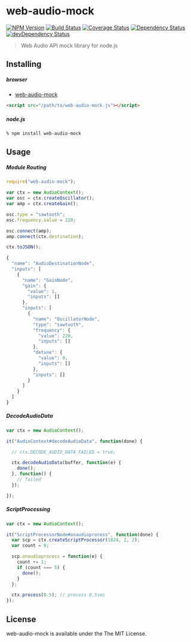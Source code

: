 # web-audio-mock
[![NPM Version](http://img.shields.io/npm/v/web-audio-mock.svg?style=flat)](https://www.npmjs.org/package/web-audio-mock)
[![Build Status](http://img.shields.io/travis/mohayonao/web-audio-mock.svg?style=flat)](https://travis-ci.org/mohayonao/web-audio-mock)
[![Coverage Status](http://img.shields.io/coveralls/mohayonao/web-audio-mock.svg?style=flat)](https://coveralls.io/r/mohayonao/web-audio-mock?branch=master)
[![Dependency Status](http://img.shields.io/david/mohayonao/web-audio-mock.svg?style=flat)](https://david-dm.org/mohayonao/web-audio-mock)
[![devDependency Status](http://img.shields.io/david/dev/mohayonao/web-audio-mock.svg?style=flat)](https://david-dm.org/mohayonao/web-audio-mock)

> Web Audio API mock library for node.js

## Installing

##### browser

  - [web-audio-mock](http://mohayonao.github.io/web-audio-mock/web-audio-mock.js)

```html
<script src="/path/to/web-audio-mock.js"></script>
```

##### node.js

```sh
% npm install web-audio-mock
```

## Usage

##### Module Routing

```javascript
require("web-audio-mock");

var ctx = new AudioContext();
var osc = ctx.createOscillator();
var amp = ctx.createGain();

osc.type = "sawtooth";
osc.frequency.value = 220;

osc.connect(amp);
amp.connect(ctx.destination);

ctx.toJSON();

{
  "name": "AudioDestinationNode",
  "inputs": [
    {
      "name": "GainNode",
      "gain": {
        "value": 1,
        "inputs": []
      },
      "inputs": [
        {
          "name": "OscillatorNode",
          "type": "sawtooth",
          "frequency": {
            "value": 220,
            "inputs": []
          },
          "detune": {
            "value": 0,
            "inputs": []
          },
          "inputs": []
        }
      ]
    }
  ]
}
```

##### DecodeAudioData

```javascript
var ctx = new AudioContext();

it("AudioContext#decodeAudioData", function(done) {

  // ctx.DECODE_AUDIO_DATA_FAILED = true;

  ctx.decodeAudioData(buffer, function(e) {
    done();
  }, function() {
    // failed
  });

});
```

##### ScriptProcessing

```javascript
var ctx = new AudioContext();

it("ScriptProcessorNode#onaudioprocess", function(done) {
  var scp = ctx.createScriptProcessor(1024, 2, 2);
  var count = 0;

  scp.onaudioprocess = function(e) {
    count += 1;
    if (count === 5) {
      done();
    }
  };

  ctx.process(0.5); // process 0.5sec
});
```

## License

web-audio-mock is available under the The MIT License.
